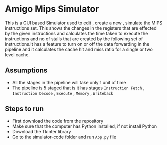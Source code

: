 
# Amigo Mips Simulator

This is a GUI based Simulator used to edit , create a new , simulate the MIPS instructions set. This shows the changes in the registers that are effected by the given instructions and calculates the time taken to execute the instructions and no of stalls that are created by the following set of instructions.It has a feature to turn on or off the data forwarding in the pipeline and it calculates the cache hit and miss ratio for a single or two level cache.



## Assumptions
- All the stages in the pipeline will take only 1 unit of time
- The pipeline is 5 staged that is it has stages ```Instruction Fetch``` , ```Instruction Decode``` , ```Execute``` , ```Memory``` , ```Writeback```
## Steps to run
- First download the code from the repository
- Make sure that the computer has Python installed, if not install Python
- Download the Tkinter library
- Go to the simulator-code folder and run ```App.py``` file
